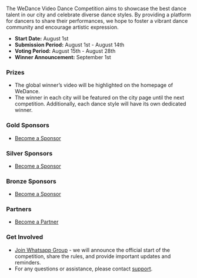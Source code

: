 The WeDance Video Dance Competition aims to showcase the best dance talent in our city and celebrate diverse dance styles. By providing a platform for dancers to share their performances, we hope to foster a vibrant dance community and encourage artistic expression.

- **Start Date:** August 1st
- **Submission Period:** August 1st - August 14th
- **Voting Period:** August 15th - August 28th
- **Winner Announcement:** September 1st

### Prizes

- The global winner’s video will be highlighted on the homepage of WeDance.
- The winner in each city will be featured on the city page until the next competition. Additionally, each dance style will have its own dedicated winner.

### Gold Sponsors

- [Become a Sponsor](/competition/partners)

### Silver Sponsors

- [Become a Sponsor](/competition/partners)

### Bronze Sponsors

- [Become a Sponsor](/competition/partners)

### Partners

- [Become a Partner](/competition/partners)

### Get Involved

- [Join Whatsapp Group](https://chat.whatsapp.com/IPCKKI520OUFxY5t7BbJ7s) - we will announce the official start of the competition, share the rules, and provide important updates and reminders.
- For any questions or assistance, please contact [support](/support).
